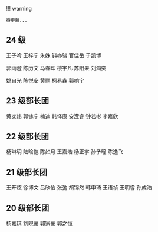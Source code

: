 !!! warning

    待更新...

## **24 级**

王子吟 王梓宁 朱姝 钭亦骏 官佳岳 于凯博 

郭雨澄 陈历文 马春晖 楼宇凡 苏阳果 刘鸿奕

姚自光 陈悦安 黄鹂 柯易鑫 郭响宇

## **23 级部长团**

黄奕炜 郭镓宁 楠迪 韩怿康 安滢睿 钟若彬 李嘉欣

## **22 级部长团**

杨琳玥 陆晗恺 陈如月 王嘉浩 杨正宇 孙予曈 陈逸飞

## **21 级部长团**

王开炫 徐博文 吕欣怡 张弛 胡锦然 韩申琦 王语祯 王明睿 孙成浩

## **20 级部长团**

杨嘉琪 刘晛豪 郭家豪 郭之恒